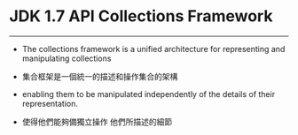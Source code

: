 # JDK 1.7 API Collections Framework

-----

* The collections framework is a unified architecture for representing and manipulating collections
 - 集合框架是一個統一的描述和操作集合的架構
 
* enabling them to be manipulated independently of the details of their representation.
 - 使得他們能夠備獨立操作 他們所描述的細節
